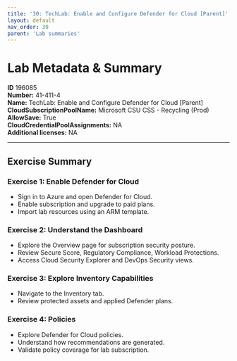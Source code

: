 ```yaml
---
title: '30: TechLab: Enable and Configure Defender for Cloud [Parent]'
layout: default
nav_order: 30
parent: 'Lab summaries'
--- 
```


# Lab Metadata & Summary

**ID** 196085  
**Number:** 41-411-4  
**Name:** TechLab: Enable and Configure Defender for Cloud [Parent]  
**CloudSubscriptionPoolName:** Microsoft CSU CSS - Recycling (Prod)  
**AllowSave:** True  
**CloudCredentialPoolAssignments:** NA  
**Additional licenses:** NA  

---

## Exercise Summary

### Exercise 1: Enable Defender for Cloud
- Sign in to Azure and open Defender for Cloud.  
- Enable subscription and upgrade to paid plans.  
- Import lab resources using an ARM template.  

### Exercise 2: Understand the Dashboard
- Explore the Overview page for subscription security posture.  
- Review Secure Score, Regulatory Compliance, Workload Protections.  
- Access Cloud Security Explorer and DevOps Security views.  

### Exercise 3: Explore Inventory Capabilities
- Navigate to the Inventory tab.  
- Review protected assets and applied Defender plans.  

### Exercise 4: Policies
- Explore Defender for Cloud policies.  
- Understand how recommendations are generated.  
- Validate policy coverage for lab subscription.  
